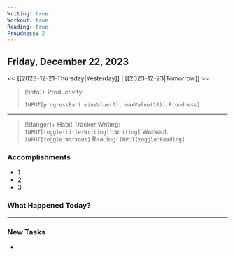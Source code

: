 ```yaml
---
Writing: true
Workout: true
Reading: true
Proudness: 2
---
```

## Friday, December 22, 2023

<< [[2023-12-21-Thursday|Yesterday]] | [[2023-12-23|Tomorrow]] >>

> [!info]+ Productivity
> ```meta-bind
> INPUT[progressBar( minValue(0), maxValue(10)):Proudness]

---

> [!danger]+ Habit Tracker
> Writing: `INPUT[toggle(title(Writing)):Writing]` Workout: `INPUT[toggle:Workout]` Reading: `INPUT[toggle:Reading]`


### Accomplishments
- 1
- 2
- 3

### What Happened Today?


---
### New Tasks
- 

